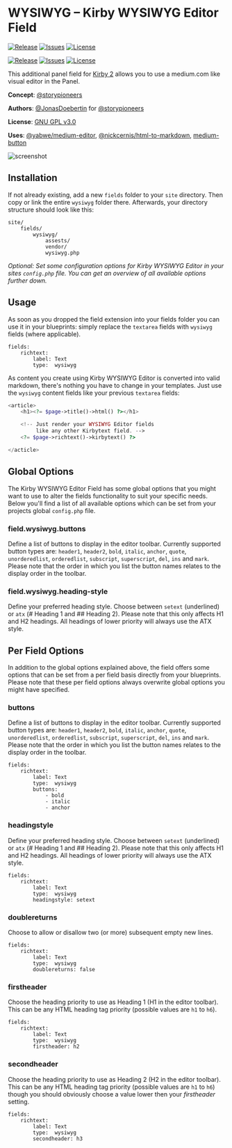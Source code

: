 # WYSIWYG – Kirby WYSIWYG Editor Field

[![Release](https://img.shields.io/github/release/storypioneers/kirby-wysiwyg.svg)](https://github.com/storypioneers/kirby-wysiwyg/releases)  [![Issues](https://img.shields.io/github/issues/storypioneers/kirby-wysiwyg.svg)](https://github.com/storypioneers/kirby-wysiwyg/issues) [![License](https://img.shields.io/badge/license-GPLv3-blue.svg)](https://raw.githubusercontent.com/storypioneers/kirby-wysiwyg/master/LICENSE)

[![Release](https://img.shields.io/github/release/storypioneers/kirby-selector.svg)](https://github.com/storypioneers/kirby-selector/releases)  [![Issues](https://img.shields.io/github/issues/storypioneers/kirby-selector.svg)](https://github.com/storypioneers/kirby-selector/issues) [![License](https://img.shields.io/badge/license-GPLv3-blue.svg)](https://raw.githubusercontent.com/storypioneers/kirby-selector/master/LICENSE)

This additional panel field for [Kirby 2](http://getkirby.com) allows you to use a medium.com like visual editor in the Panel.

**Concept**: [@storypioneers](https://github.com/storypioneers)

**Authors**: [@JonasDoebertin](https://github.com/JonasDoebertin/) for [@storypioneers](https://github.com/storypioneers)

**License**: [GNU GPL v3.0](http://opensource.org/licenses/GPL-3.0)

**Uses**: [@yabwe/medium-editor](https://github.com/yabwe/medium-editor), [@nickcernis/html-to-markdown](https://github.com/nickcernis/html-to-markdown), [medium-button](https://stillhart.biz/project/MediumButton/)

![screenshot](https://raw.github.com/storypioneers/kirby-wysiwyg/master/screenshot.png)

## Installation

If not already existing, add a new `fields` folder to your `site` directory. Then copy or link the entire `wysiwyg` folder there. Afterwards, your directory structure should look like this:

```
site/
	fields/
		wysiwyg/
			assests/
			vendor/
			wysiwyg.php
```

*Optional: Set some configuration options for Kirby WYSIWYG Editor in your sites `config.php` file. You can get an overview of all available options further down.*

## Usage

As soon as you dropped the field extension into your fields folder you can use it in your blueprints: simply replace the `textarea` fields with `wysiwyg` fields (where applicable).

```
fields:
	richtext:
		label: Text
		type:  wysiwyg
```

As content you create using Kirby WYSIWYG Editor is converted into valid markdown, there's nothing you have to change in your templates. Just use the `wysiwyg` content fields like your previous `textarea` fields:

```php
<article>
	<h1><?= $page->title()->html() ?></h1>

	<!-- Just render your WYSIWYG Editor fields
	     like any other Kirbytext field. -->
	<?= $page->richtext()->kirbytext() ?>

</acticle>
```

## Global Options

The Kirby WYSIWYG Editor Field has some global options that you might want to use to alter the fields functionality to suit your specific needs. Below you'll find a list of all available options which can be set from your projects global `config.php` file.

### field.wysiwyg.buttons

Define a list of buttons to display in the editor toolbar. Currently supported button types are: `header1`, `header2`, `bold`, `italic`, `anchor`, `quote`, `unorderedlist`, `orderedlist`, `subscript`, `superscript`, `del`, `ins` and `mark`. Please note that the order in which you list the button names relates to the display order in the toolbar.

### field.wysiwyg.heading-style

Define your preferred heading style. Choose between `setext` (underlined) or `atx` (# Heading 1 and ## Heading 2). Please note that this only affects H1 and H2 headings. All headings of lower priority will always use the ATX style.

## Per Field Options

In addition to the global options explained above, the field offers some options that can be set from a per field basis directly from your blueprints. Please note that these per field options always overwrite global options you might have specified.

### buttons

Define a list of buttons to display in the editor toolbar. Currently supported button types are: `header1`, `header2`, `bold`, `italic`, `anchor`, `quote`, `unorderedlist`, `orderedlist`, `subscript`, `superscript`, `del`, `ins` and `mark`. Please note that the order in which you list the button names relates to the display order in the toolbar.

```
fields:
	richtext:
		label: Text
		type:  wysiwyg
		buttons:
			- bold
			- italic
			- anchor
```

### headingstyle

Define your preferred heading style. Choose between `setext` (underlined) or `atx` (# Heading 1 and ## Heading 2). Please note that this only affects H1 and H2 headings. All headings of lower priority will always use the ATX style.

```
fields:
	richtext:
		label: Text
		type:  wysiwyg
		headingstyle: setext
```

### doublereturns

Choose to allow or disallow two (or more) subsequent empty new lines.

```
fields:
	richtext:
		label: Text
		type:  wysiwyg
		doublereturns: false
```

### firstheader

Choose the heading priority to use as Heading 1 (H1 in the editor toolbar). This can be any HTML heading tag priority (possible values are `h1` to `h6`).

```
fields:
	richtext:
		label: Text
		type:  wysiwyg
		firstheader: h2
```

### secondheader

Choose the heading priority to use as Heading 2 (H2 in the editor toolbar). This can be any HTML heading tag priority (possible values are `h1` to `h6`) though you should obviously choose a value lower then your *firstheader* setting.

```
fields:
	richtext:
		label: Text
		type:  wysiwyg
		secondheader: h3
```
